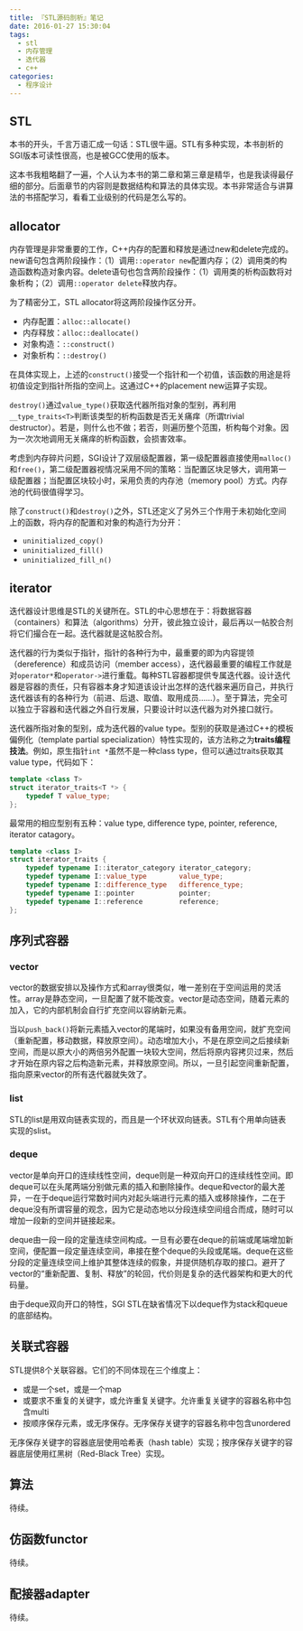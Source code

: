 ```yaml
---
title: 『STL源码剖析』笔记
date: 2016-01-27 15:30:04
tags:
  - stl
  - 内存管理
  - 迭代器
  - c++
categories:
  - 程序设计
---
```


## STL

本书的开头，千言万语汇成一句话：STL很牛逼。STL有多种实现，本书剖析的SGI版本可读性很高，也是被GCC使用的版本。

这本书我粗略翻了一遍，个人认为本书的第二章和第三章是精华，也是我读得最仔细的部分。后面章节的内容则是数据结构和算法的具体实现。本书非常适合与讲算法的书搭配学习，看看工业级别的代码是怎么写的。

<!--more-->

## allocator

内存管理是非常重要的工作，C++内存的配置和释放是通过new和delete完成的。new语句包含两阶段操作：（1）调用`::operator new`配置内存；（2）调用类的构造函数构造对象内容。delete语句也包含两阶段操作：（1）调用类的析构函数将对象析构；（2）调用`::operator delete`释放内存。

为了精密分工，STL allocator将这两阶段操作区分开。

+ 内存配置：`alloc::allocate()`
+ 内存释放：`alloc::deallocate()`
+ 对象构造：`::construct()`
+ 对象析构：`::destroy()`

在具体实现上，上述的`construct()`接受一个指针和一个初值，该函数的用途是将初值设定到指针所指的空间上。这通过C++的placement new运算子实现。

`destroy()`通过`value_type()`获取迭代器所指对象的型别，再利用`__type_traits<T>`判断该类型的析构函数是否无关痛痒（所谓trivial destructor）。若是，则什么也不做；若否，则遍历整个范围，析构每个对象。因为一次次地调用无关痛痒的析构函数，会损害效率。

考虑到内存碎片问题，SGI设计了双层级配置器，第一级配置器直接使用`malloc()`和`free()`，第二级配置器视情况采用不同的策略：当配置区块足够大，调用第一级配置器；当配置区块较小时，采用负责的内存池（memory pool）方式。内存池的代码很值得学习。

除了`construct()`和`destroy()`之外，STL还定义了另外三个作用于未初始化空间上的函数，将内存的配置和对象的构造行为分开：

+ `uninitialized_copy()`
+ `uninitialized_fill()`
+ `uninitialized_fill_n()`

## iterator

迭代器设计思维是STL的关键所在。STL的中心思想在于：将数据容器（containers）和算法（algorithms）分开，彼此独立设计，最后再以一帖胶合剂将它们撮合在一起。迭代器就是这帖胶合剂。

迭代器的行为类似于指针，指针的各种行为中，最重要的即为内容提领（dereference）和成员访问（member access），迭代器最重要的编程工作就是对`operator*`和`operator->`进行重载。每种STL容器都提供专属迭代器。设计迭代器是容器的责任，只有容器本身才知道该设计出怎样的迭代器来遍历自己，并执行迭代器该有的各种行为（前进、后退、取值、取用成员……）。至于算法，完全可以独立于容器和迭代器之外自行发展，只要设计时以迭代器为对外接口就行。

迭代器所指对象的型别，成为迭代器的value type。型别的获取是通过C++的模板偏例化（template partial specialization）特性实现的，该方法称之为**traits编程技法**。例如，原生指针`int *`虽然不是一种class type，但可以通过traits获取其value type，代码如下：

```cpp
template <class T>
struct iterator_traits<T *> {
    typedef T value_type;
};
```

最常用的相应型别有五种：value type, difference type, pointer, reference, iterator catagory。

```cpp
template <class I>
struct iterator_traits {
    typedef typename I::iterator_category iterator_category;
    typedef typename I::value_type        value_type;
    typedef typename I::difference_type   difference_type;
    typedef typename I::pointer           pointer;
    typedef typename I::reference         reference;
};
```

## 序列式容器

### vector

vector的数据安排以及操作方式和array很类似，唯一差别在于空间运用的灵活性。array是静态空间，一旦配置了就不能改变。vector是动态空间，随着元素的加入，它的内部机制会自行扩充空间以容纳新元素。

当以`push_back()`将新元素插入vector的尾端时，如果没有备用空间，就扩充空间（重新配置，移动数据，释放原空间）。动态增加大小，不是在原空间之后接续新空间，而是以原大小的两倍另外配置一块较大空间，然后将原内容拷贝过来，然后才开始在原内容之后构造新元素，并释放原空间。所以，一旦引起空间重新配置，指向原来vector的所有迭代器就失效了。

### list

STL的list是用双向链表实现的，而且是一个环状双向链表。STL有个用单向链表实现的slist。

### deque

vector是单向开口的连续线性空间，deque则是一种双向开口的连续线性空间。即deque可以在头尾两端分别做元素的插入和删除操作。deque和vector的最大差异，一在于deque运行常数时间内对起头端进行元素的插入或移除操作，二在于deque没有所谓容量的观念，因为它是动态地以分段连续空间组合而成，随时可以增加一段新的空间并链接起来。

deque由一段一段的定量连续空间构成。一旦有必要在deque的前端或尾端增加新空间，便配置一段定量连续空间，串接在整个deque的头段或尾端。deque在这些分段的定量连续空间上维护其整体连续的假象，并提供随机存取的接口。避开了vector的“重新配置、复制、释放”的轮回，代价则是复杂的迭代器架构和更大的代码量。

由于deque双向开口的特性，SGI STL在缺省情况下以deque作为stack和queue的底部结构。

## 关联式容器

STL提供8个关联容器。它们的不同体现在三个维度上：

+ 或是一个set，或是一个map
+ 或要求不重复的关键字，或允许重复关键字。允许重复关键字的容器名称中包含multi
+ 按顺序保存元素，或无序保存。无序保存关键字的容器名称中包含unordered

无序保存关键字的容器底层使用哈希表（hash table）实现；按序保存关键字的容器底层使用红黑树（Red-Black Tree）实现。

## 算法

待续。

## 仿函数functor

待续。

## 配接器adapter

待续。
